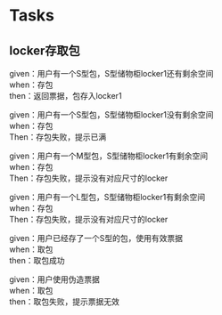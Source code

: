 # Tasks

## locker存取包

given：用户有一个S型包，S型储物柜locker1还有剩余空间  
when：存包  
then：返回票据，包存入locker1  

given：用户有一个S型包，S型储物柜locker1没有剩余空间  
when：存包  
Then：存包失败，提示已满  

given：用户有一个M型包，S型储物柜locker1有剩余空间  
when：存包  
Then：存包失败，提示没有对应尺寸的locker  

given：用户有一个L型包，S型储物柜locker1有剩余空间  
when：存包  
Then：存包失败，提示没有对应尺寸的locker  

given：用户已经存了一个S型的包，使用有效票据  
when：取包  
then：取包成功  

given：用户使用伪造票据  
when：取包  
then：取包失败，提示票据无效  
